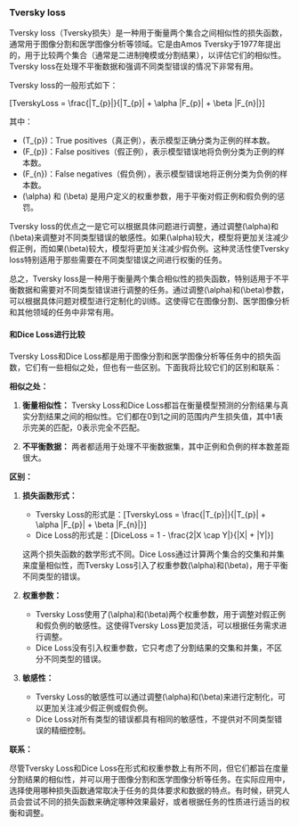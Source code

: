  ### Tversky loss
Tversky loss（Tversky损失）是一种用于衡量两个集合之间相似性的损失函数，通常用于图像分割和医学图像分析等领域。它是由Amos Tversky于1977年提出的，用于比较两个集合（通常是二进制掩模或分割结果），以评估它们的相似性。Tversky loss在处理不平衡数据和强调不同类型错误的情况下非常有用。

Tversky loss的一般形式如下：

\[TverskyLoss = \frac{|T_{p}|}{|T_{p}| + \alpha |F_{p}| + \beta |F_{n}|}\]

其中：
- \(T_{p}\)：True positives（真正例），表示模型正确分类为正例的样本数。
- \(F_{p}\)：False positives（假正例），表示模型错误地将负例分类为正例的样本数。
- \(F_{n}\)：False negatives（假负例），表示模型错误地将正例分类为负例的样本数。
- \(\alpha\) 和 \(\beta\) 是用户定义的权重参数，用于平衡对假正例和假负例的惩罚。

Tversky loss的优点之一是它可以根据具体问题进行调整，通过调整\(\alpha\)和\(\beta\)来调整对不同类型错误的敏感性。如果\(\alpha\)较大，模型将更加关注减少假正例，而如果\(\beta\)较大，模型将更加关注减少假负例。这种灵活性使Tversky loss特别适用于那些需要在不同类型错误之间进行权衡的任务。

总之，Tversky loss是一种用于衡量两个集合相似性的损失函数，特别适用于不平衡数据和需要对不同类型错误进行调整的任务。通过调整\(\alpha\)和\(\beta\)参数，可以根据具体问题对模型进行定制化的训练。这使得它在图像分割、医学图像分析和其他领域的任务中非常有用。

#### 和Dice Loss进行比较
Tversky Loss和Dice Loss都是用于图像分割和医学图像分析等任务中的损失函数，它们有一些相似之处，但也有一些区别。下面我将比较它们的区别和联系：

**相似之处：**

1. **衡量相似性：** Tversky Loss和Dice Loss都旨在衡量模型预测的分割结果与真实分割结果之间的相似性。它们都在0到1之间的范围内产生损失值，其中1表示完美的匹配，0表示完全不匹配。

2. **不平衡数据：** 两者都适用于处理不平衡数据集，其中正例和负例的样本数差距很大。

**区别：**

1. **损失函数形式：**
   - Tversky Loss的形式是：\[TverskyLoss = \frac{|T_{p}|}{|T_{p}| + \alpha |F_{p}| + \beta |F_{n}|}\]
   - Dice Loss的形式是：\[DiceLoss = 1 - \frac{2|X \cap Y|}{|X| + |Y|}\]
   
   这两个损失函数的数学形式不同。Dice Loss通过计算两个集合的交集和并集来度量相似性，而Tversky Loss引入了权重参数\(\alpha\)和\(\beta\)，用于平衡不同类型的错误。

2. **权重参数：**
   - Tversky Loss使用了\(\alpha\)和\(\beta\)两个权重参数，用于调整对假正例和假负例的敏感性。这使得Tversky Loss更加灵活，可以根据任务需求进行调整。
   - Dice Loss没有引入权重参数，它只考虑了分割结果的交集和并集，不区分不同类型的错误。

3. **敏感性：**
   - Tversky Loss的敏感性可以通过调整\(\alpha\)和\(\beta\)来进行定制化，可以更加关注减少假正例或假负例。
   - Dice Loss对所有类型的错误都具有相同的敏感性，不提供对不同类型错误的精细控制。

**联系：**

尽管Tversky Loss和Dice Loss在形式和权重参数上有所不同，但它们都旨在度量分割结果的相似性，并可以用于图像分割和医学图像分析等任务。在实际应用中，选择使用哪种损失函数通常取决于任务的具体要求和数据的特点。有时候，研究人员会尝试不同的损失函数来确定哪种效果最好，或者根据任务的性质进行适当的权衡和调整。